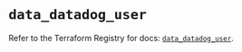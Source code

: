 # `data_datadog_user`

Refer to the Terraform Registry for docs: [`data_datadog_user`](https://registry.terraform.io/providers/datadog/datadog/3.60.1/docs/data-sources/user).
